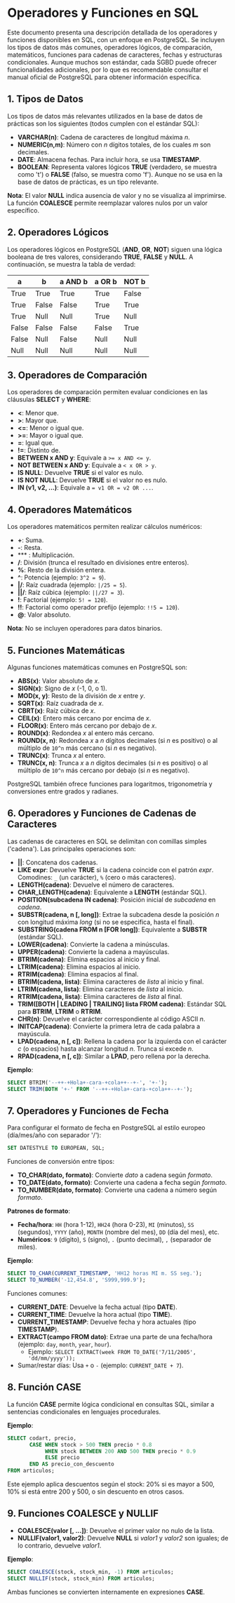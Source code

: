 # Operadores y Funciones en SQL

Este documento presenta una descripción detallada de los operadores y funciones disponibles en SQL, con un enfoque en PostgreSQL. Se incluyen los tipos de datos más comunes, operadores lógicos, de comparación, matemáticos, funciones para cadenas de caracteres, fechas y estructuras condicionales. Aunque muchos son estándar, cada SGBD puede ofrecer funcionalidades adicionales, por lo que es recomendable consultar el manual oficial de PostgreSQL para obtener información específica.

## 1. Tipos de Datos

Los tipos de datos más relevantes utilizados en la base de datos de prácticas son los siguientes (todos cumplen con el estándar SQL):

- **VARCHAR(n)**: Cadena de caracteres de longitud máxima *n*.
- **NUMERIC(n,m)**: Número con *n* dígitos totales, de los cuales *m* son decimales.
- **DATE**: Almacena fechas. Para incluir hora, se usa **TIMESTAMP**.
- **BOOLEAN**: Representa valores lógicos **TRUE** (verdadero, se muestra como 't') o **FALSE** (falso, se muestra como 'f'). Aunque no se usa en la base de datos de prácticas, es un tipo relevante.

**Nota**: El valor **NULL** indica ausencia de valor y no se visualiza al imprimirse. La función **COALESCE** permite reemplazar valores nulos por un valor específico.

## 2. Operadores Lógicos

Los operadores lógicos en PostgreSQL (**AND**, **OR**, **NOT**) siguen una lógica booleana de tres valores, considerando **TRUE**, **FALSE** y **NULL**. A continuación, se muestra la tabla de verdad:

| a       | b       | a AND b | a OR b | NOT b  |
|---------|---------|---------|--------|--------|
| True    | True    | True    | True   | False  |
| True    | False   | False   | True   | True   |
| True    | Null    | Null    | True   | Null   |
| False   | False   | False   | False  | True   |
| False   | Null    | False   | Null   | Null   |
| Null    | Null    | Null    | Null   | Null   |

## 3. Operadores de Comparación

Los operadores de comparación permiten evaluar condiciones en las cláusulas **SELECT** y **WHERE**:

- **<**: Menor que.
- **>**: Mayor que.
- **<=**: Menor o igual que.
- **>=**: Mayor o igual que.
- **=**: Igual que.
- **!=**: Distinto de.
- **BETWEEN x AND y**: Equivale a `>= x AND <= y`.
- **NOT BETWEEN x AND y**: Equivale a `< x OR > y`.
- **IS NULL**: Devuelve **TRUE** si el valor es nulo.
- **IS NOT NULL**: Devuelve **TRUE** si el valor no es nulo.
- **IN (v1, v2, ...)**: Equivale a `= v1 OR = v2 OR ...`.

## 4. Operadores Matemáticos

Los operadores matemáticos permiten realizar cálculos numéricos:

- **+**: Suma.
- **-**: Resta.
- *** : Multiplicación.
- **/**: División (trunca el resultado en divisiones entre enteros).
- **%**: Resto de la división entera.
- **^**: Potencia (ejemplo: `3^2 = 9`).
- **|/**: Raíz cuadrada (ejemplo: `|/25 = 5`).
- **||/**: Raíz cúbica (ejemplo: `||/27 = 3`).
- **!**: Factorial (ejemplo: `5! = 120`).
- **!!**: Factorial como operador prefijo (ejemplo: `!!5 = 120`).
- **@**: Valor absoluto.

**Nota**: No se incluyen operadores para datos binarios.

## 5. Funciones Matemáticas

Algunas funciones matemáticas comunes en PostgreSQL son:

- **ABS(x)**: Valor absoluto de *x*.
- **SIGN(x)**: Signo de *x* (-1, 0, o 1).
- **MOD(x, y)**: Resto de la división de *x* entre *y*.
- **SQRT(x)**: Raíz cuadrada de *x*.
- **CBRT(x)**: Raíz cúbica de *x*.
- **CEIL(x)**: Entero más cercano por encima de *x*.
- **FLOOR(x)**: Entero más cercano por debajo de *x*.
- **ROUND(x)**: Redondea *x* al entero más cercano.
- **ROUND(x, n)**: Redondea *x* a *n* dígitos decimales (si *n* es positivo) o al múltiplo de `10^n` más cercano (si *n* es negativo).
- **TRUNC(x)**: Trunca *x* al entero.
- **TRUNC(x, n)**: Trunca *x* a *n* dígitos decimales (si *n* es positivo) o al múltiplo de `10^n` más cercano por debajo (si *n* es negativo).

PostgreSQL también ofrece funciones para logaritmos, trigonometría y conversiones entre grados y radianes.

## 6. Operadores y Funciones de Cadenas de Caracteres

Las cadenas de caracteres en SQL se delimitan con comillas simples ('cadena'). Las principales operaciones son:

- **||**: Concatena dos cadenas.
- **LIKE expr**: Devuelve **TRUE** si la cadena coincide con el patrón *expr*. Comodines: `_` (un carácter), `%` (cero o más caracteres).
- **LENGTH(cadena)**: Devuelve el número de caracteres.
- **CHAR_LENGTH(cadena)**: Equivalente a **LENGTH** (estándar SQL).
- **POSITION(subcadena IN cadena)**: Posición inicial de *subcadena* en *cadena*.
- **SUBSTR(cadena, n [, long])**: Extrae la subcadena desde la posición *n* con longitud máxima *long* (si no se especifica, hasta el final).
- **SUBSTRING(cadena FROM n [FOR long])**: Equivalente a **SUBSTR** (estándar SQL).
- **LOWER(cadena)**: Convierte la cadena a minúsculas.
- **UPPER(cadena)**: Convierte la cadena a mayúsculas.
- **BTRIM(cadena)**: Elimina espacios al inicio y final.
- **LTRIM(cadena)**: Elimina espacios al inicio.
- **RTRIM(cadena)**: Elimina espacios al final.
- **BTRIM(cadena, lista)**: Elimina caracteres de *lista* al inicio y final.
- **LTRIM(cadena, lista)**: Elimina caracteres de *lista* al inicio.
- **RTRIM(cadena, lista)**: Elimina caracteres de *lista* al final.
- **TRIM([BOTH | LEADING | TRAILING] lista FROM cadena)**: Estándar SQL para **BTRIM**, **LTRIM** o **RTRIM**.
- **CHR(n)**: Devuelve el carácter correspondiente al código ASCII *n*.
- **INITCAP(cadena)**: Convierte la primera letra de cada palabra a mayúscula.
- **LPAD(cadena, n [, c])**: Rellena la cadena por la izquierda con el carácter *c* (o espacios) hasta alcanzar longitud *n*. Trunca si excede *n*.
- **RPAD(cadena, n [, c])**: Similar a **LPAD**, pero rellena por la derecha.

**Ejemplo**:
```sql
SELECT BTRIM('--++-+Hola+-cara-+cola++--+-', '+-');
SELECT TRIM(BOTH '+-' FROM '--++-+Hola+-cara-+cola++--+-');
```

## 7. Operadores y Funciones de Fecha

Para configurar el formato de fecha en PostgreSQL al estilo europeo (día/mes/año con separador '/'):
```sql
SET DATESTYLE TO EUROPEAN, SQL;
```

Funciones de conversión entre tipos:
- **TO_CHAR(dato, formato)**: Convierte *dato* a cadena según *formato*.
- **TO_DATE(dato, formato)**: Convierte una cadena a fecha según *formato*.
- **TO_NUMBER(dato, formato)**: Convierte una cadena a número según *formato*.

**Patrones de formato**:
- **Fecha/hora**: `HH` (hora 1-12), `HH24` (hora 0-23), `MI` (minutos), `SS` (segundos), `YYYY` (año), `MONTH` (nombre del mes), `DD` (día del mes), etc.
- **Numéricos**: `9` (dígito), `S` (signo), `.` (punto decimal), `,` (separador de miles).

**Ejemplo**:
```sql
SELECT TO_CHAR(CURRENT_TIMESTAMP, 'HH12 horas MI m. SS seg.');
SELECT TO_NUMBER('-12,454.8', 'S999,999.9');
```

Funciones comunes:
- **CURRENT_DATE**: Devuelve la fecha actual (tipo **DATE**).
- **CURRENT_TIME**: Devuelve la hora actual (tipo **TIME**).
- **CURRENT_TIMESTAMP**: Devuelve fecha y hora actuales (tipo **TIMESTAMP**).
- **EXTRACT(campo FROM dato)**: Extrae una parte de una fecha/hora (ejemplo: `day`, `month`, `year`, `hour`).
  - Ejemplo: `SELECT EXTRACT(week FROM TO_DATE('7/11/2005', 'dd/mm/yyyy'));`
- Sumar/restar días: Usa `+` o `-` (ejemplo: `CURRENT_DATE + 7`).

## 8. Función CASE

La función **CASE** permite lógica condicional en consultas SQL, similar a sentencias condicionales en lenguajes procedurales.

**Ejemplo**:
```sql
SELECT codart, precio,
       CASE WHEN stock > 500 THEN precio * 0.8
            WHEN stock BETWEEN 200 AND 500 THEN precio * 0.9
            ELSE precio
       END AS precio_con_descuento
FROM articulos;
```

Este ejemplo aplica descuentos según el stock: 20% si es mayor a 500, 10% si está entre 200 y 500, o sin descuento en otros casos.

## 9. Funciones COALESCE y NULLIF

- **COALESCE(valor [, ...])**: Devuelve el primer valor no nulo de la lista.
- **NULLIF(valor1, valor2)**: Devuelve **NULL** si *valor1* y *valor2* son iguales; de lo contrario, devuelve *valor1*.

**Ejemplo**:
```sql
SELECT COALESCE(stock, stock_min, -1) FROM articulos;
SELECT NULLIF(stock, stock_min) FROM articulos;
```

Ambas funciones se convierten internamente en expresiones **CASE**.
